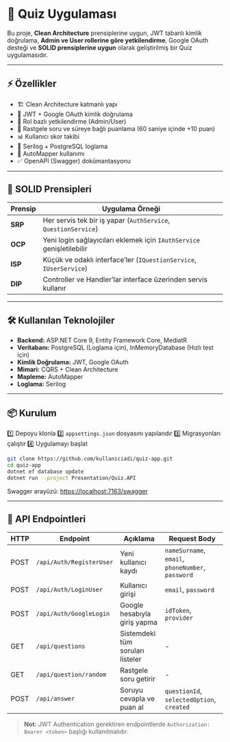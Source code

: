 # 🎯 Quiz Uygulaması

Bu proje, **Clean Architecture** prensiplerine uygun, JWT tabanlı kimlik doğrulama, **Admin ve User rollerine göre yetkilendirme**, Google OAuth desteği ve **SOLID prensiplerine uygun** olarak geliştirilmiş bir Quiz uygulamasıdır.

---

## ⚡ Özellikler

* 🏗️ Clean Architecture katmanlı yapı
* 🔑 JWT + Google OAuth kimlik doğrulama
* 👥 Rol bazlı yetkilendirme (Admin/User)
* 🎯 Rastgele soru ve süreye bağlı puanlama (60 saniye içinde +10 puan)
* 📊 Kullanıcı skor takibi
* 📝 Serilog + PostgreSQL loglama
* 🔄 AutoMapper kullanımı
* ✅ OpenAPI (Swagger) dokümantasyonu

---

## 🧠 SOLID Prensipleri

| Prensip | Uygulama Örneği                                                       |
| ------- | --------------------------------------------------------------------- |
| **SRP** | Her servis tek bir iş yapar (`AuthService`, `QuestionService`)        |
| **OCP** | Yeni login sağlayıcıları eklemek için `IAuthService` genişletilebilir |
| **ISP** | Küçük ve odaklı interface’ler (`IQuestionService`, `IUserService`)    |
| **DIP** | Controller ve Handler’lar interface üzerinden servis kullanır         |

---

## 🛠️ Kullanılan Teknolojiler

* **Backend:** ASP.NET Core 9, Entity Framework Core, MediatR
* **Veritabanı:** PostgreSQL (Loglama için), InMemoryDatabase (Hızlı test için)
* **Kimlik Doğrulama:** JWT, Google OAuth
* **Mimari:** CQRS + Clean Architecture
* **Mapleme:** AutoMapper
* **Loglama:** Serilog

---

## 📦 Kurulum

1️⃣ Depoyu klonla
2️⃣ `appsettings.json` dosyasını yapılandır
3️⃣ Migrasyonları çalıştır
4️⃣ Uygulamayı başlat

```bash
git clone https://github.com/kullaniciadi/quiz-app.git
cd quiz-app
dotnet ef database update
dotnet run --project Presentation/Quiz.API
```

Swagger arayüzü: [https://localhost:7163/swagger](https://localhost:7163/swagger)

---

## 📜 API Endpointleri

| HTTP | Endpoint                 | Açıklama                         | Request Body                                      |
| ---- | ------------------------ | -------------------------------- | ------------------------------------------------- |
| POST | `/api/Auth/RegisterUser` | Yeni kullanıcı kaydı             | `nameSurname`, `email`, `phoneNumber`, `password` |
| POST | `/api/Auth/LoginUser`    | Kullanıcı girişi                 | `email`, `password`                               |
| POST | `/api/Auth/GoogleLogin`  | Google hesabıyla giriş yapma     | `idToken`, `provider`                             |
| GET  | `/api/questions`         | Sistemdeki tüm soruları listeler | -                                                 |
| GET  | `/api/question/random`   | Rastgele soru getirir            | -                                                 |
| POST | `/api/answer`            | Soruyu cevapla ve puan al        | `questionId`, `selectedOption`, `created`         |

> **Not:** JWT Authentication gerektiren endpointlerde `Authorization: Bearer <token>` başlığı kullanılmalıdır.

